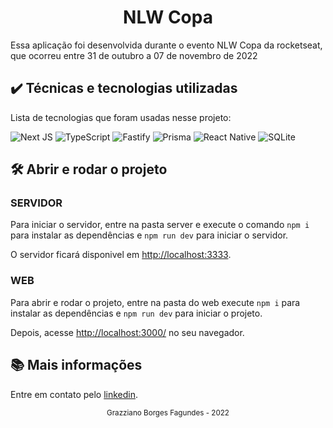 <div align="center">
  <h1>NLW Copa</h1>
</div>

Essa aplicação foi desenvolvida durante o evento NLW Copa da rocketseat, que ocorreu entre 31 de outubro a 07 de novembro de 2022

## ✔️ Técnicas e tecnologias utilizadas

Lista de tecnologias que foram usadas nesse projeto:

![Next JS](https://img.shields.io/badge/Next-black?style=for-the-badge&logo=next.js&logoColor=white)
![TypeScript](https://img.shields.io/badge/typescript-%23007ACC.svg?style=for-the-badge&logo=typescript&logoColor=white)
![Fastify](https://img.shields.io/badge/fastify-%23000000.svg?style=for-the-badge&logo=fastify&logoColor=white)
![Prisma](https://img.shields.io/badge/Prisma-3982CE?style=for-the-badge&logo=Prisma&logoColor=white)
![React Native](https://img.shields.io/badge/react_native-%2320232a.svg?style=for-the-badge&logo=react&logoColor=%2361DAFB)
![SQLite](https://img.shields.io/badge/sqlite-%2307405e.svg?style=for-the-badge&logo=sqlite&logoColor=white)

## 🛠️ Abrir e rodar o projeto


### SERVIDOR

Para iniciar o servidor, entre na pasta server e execute o comando ```npm i``` para instalar as dependências e ```npm run dev``` para iniciar o servidor.

O servidor ficará disponivel em <a href="http://localhost:3333">http://localhost:3333</a>.

### WEB

Para abrir e rodar o projeto, entre na pasta do web execute ```npm i``` para instalar as dependências e ```npm run dev``` para iniciar o projeto.

Depois, acesse <a href="http://localhost:3000/">http://localhost:3000/</a> no seu navegador.

## 📚 Mais informações

Entre em contato pelo [linkedin](https://www.linkedin.com/in/grazziano-fagundes/).

<div align="center">
  <small>Grazziano Borges Fagundes - 2022</small>
</div>